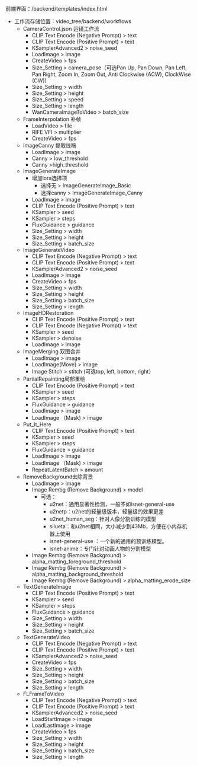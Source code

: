 前端界面：/backend/templates/index.html

- 工作流存储位置：video_tree/backend/workflows
  - CameraControl.json 运镜工作流
    - CLIP Text Encode (Negative Prompt) > text
    - CLIP Text Encode (Positive Prompt) > text
    - KSamplerAdvanced2 > noise_seed
    - LoadImage > image
    - CreateVideo > fps
    - Size_Setting > camera_pose（可选Pan Up, Pan Down, Pan Left, Pan Right, Zoom In, Zoom Out, Anti Clockwise (ACW), ClockWise (CW))
    - Size_Setting > width
    - Size_Setting > height
    - Size_Setting > speed
    - Size_Setting > length
    - WanCameraImageToVideo > batch_size
  - FrameInterpolation 补帧
    - LoadVideo > file
    - RIFE VFI > multiplier
    - CreateVideo > fps
  - ImageCanny 提取线稿
    - LoadImage > image
    - Canny > low_threshold
    - Canny >high_threshold
  - ImageGenerateImage
    - 增加lora选择项
      - 选择无 > ImageGenerateImage_Basic
      - 选择canny > ImageGenerateImage_Canny
    - LoadImage > image
    - CLIP Text Encode (Positive Prompt) > text
    - KSampler > seed
    - KSampler > steps
    - FluxGuidance > guidance
    - Size_Setting > width
    - Size_Setting > height
    - Size_Setting > batch_size
  - ImageGenerateVideo
    - CLIP Text Encode (Negative Prompt) > text
    - CLIP Text Encode (Positive Prompt) > text
    - KSamplerAdvanced2 > noise_seed
    - LoadImage > image
    - CreateVideo > fps
    - Size_Setting > width
    - Size_Setting > height
    - Size_Setting > batch_size
    - Size_Setting > length
  - ImageHDRestoration
    - CLIP Text Encode (Positive Prompt) > text
    - CLIP Text Encode (Negative Prompt) > text
    - KSampler > seed
    - KSampler > denoise
    - LoadImage > image
  - ImageMerging 双图合并
    - LoadImage > image
    - LoadImage(Move) > image
    - Image Stitch > stitch (可选top, left, bottom, right）
  - PartialRepainting局部重绘
    - CLIP Text Encode (Positive Prompt) > text
    - KSampler > seed
    - KSampler > steps
    - FluxGuidance > guidance
    - LoadImage > image
    - LoadImage （Mask) > image
  - Put_It_Here
    - CLIP Text Encode (Positive Prompt) > text
    - KSampler > seed
    - KSampler > steps
    - FluxGuidance > guidance
    - LoadImage > image
    - LoadImage （Mask) > image
    - RepeatLatentBatch > amount
  - RemoveBackground去除背景
    - LoadImage > image
    - Image Rembg (Remove Background) > model
      - 可选：
        - u2net：通用显著性检测，一般不如isnet-general-use
        - u2netp：u2net的轻量级版本，轻量级的效果更差
        - u2net_human_seg：针对人像分割训练的模型
        - silueta：和u2net相同，大小减少到43Mb，方便在小内存机器上使用
        - isnet-general-use ：一个新的通用的预训练模型。
        - isnet-anime：专门针对动画人物的分割模型
    - Image Rembg (Remove Background) >  alpha_matting_foreground_threshold
    - Image Rembg (Remove Background) >  alpha_matting_background_threshold
    - Image Rembg (Remove Background) >  alpha_matting_erode_size
  - TextGenerateImage
    - CLIP Text Encode (Positive Prompt) > text
    - KSampler > seed
    - KSampler > steps
    - FluxGuidance > guidance
    - Size_Setting > width
    - Size_Setting > height
    - Size_Setting > batch_size
  - TextGenerateVideo
    - CLIP Text Encode (Negative Prompt) > text
    - CLIP Text Encode (Positive Prompt) > text
    - KSamplerAdvanced2 > noise_seed
    - CreateVideo > fps
    - Size_Setting > width
    - Size_Setting > height
    - Size_Setting > batch_size
    - Size_Setting > length
  - FLFrameToVideo
    - CLIP Text Encode (Negative Prompt) > text
    - CLIP Text Encode (Positive Prompt) > text
    - KSamplerAdvanced2 > noise_seed
    - LoadStartImage > image
    - LoadLastImage > image
    - CreateVideo > fps
    - Size_Setting > width
    - Size_Setting > height
    - Size_Setting > batch_size
    - Size_Setting > length